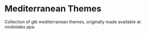# Mediterranean Themes

Collection of gtk mediterranean themes, originally made available at noobslabs ppa.

